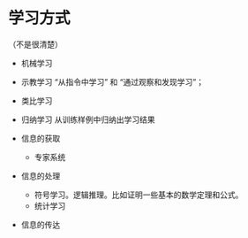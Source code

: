 # 学习方式

（不是很清楚）


- 机械学习
- 示教学习 “从指令中学习” 和 “通过观察和发现学习”；
- 类比学习
- 归纳学习 从训练样例中归纳出学习结果




- 信息的获取
  - 专家系统
- 信息的处理
  - 符号学习。逻辑推理。比如证明一些基本的数学定理和公式。
  - 统计学习
- 信息的传达